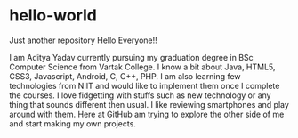 # hello-world
Just another repository
Hello Everyone!!

I am Aditya Yadav currently pursuing my graduation degree in BSc Computer Science from Vartak College. I know a bit about Java, HTML5, CSS3, Javascript, Android, C, C++, PHP. I am also learning few technologies from NIIT and would like to implement them once I complete the courses. I love fidgetting with stuffs such as new technology or any thing that sounds different then usual. I like reviewing smartphones and play around with them. Here at GitHub am trying to explore the other side of me and start making my own projects.
